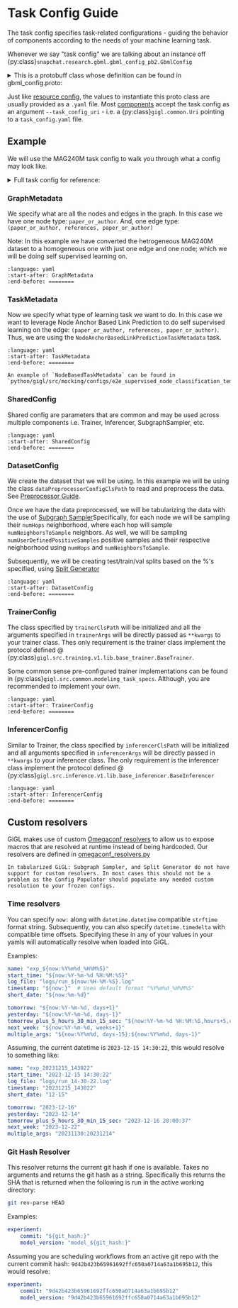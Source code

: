 # Task Config Guide

The task config specifies task-related configurations - guiding the behavior of components according to the needs of
your machine learning task.

Whenever we say "task config" we are talking about an instance off
{py:class}`snapchat.research.gbml.gbml_config_pb2.GbmlConfig`

<details>
<summary><bold>This is a protobuff class whose definition can be found in gbml_config.proto:</bold></summary>

```{literalinclude} ../../../proto/snapchat/research/gbml/gbml_config.proto
:language: proto
```

</details>

Just like [resource config](./resource_config_guide.md), the values to instantiate this proto class are usually provided
as a `.yaml` file. Most [components](../overview/architecture.md#components) accept the task config as an argument
`--task_config_uri` - i.e. a {py:class}`gigl.common.Uri` pointing to a `task_config.yaml` file.

## Example

We will use the MAG240M task config to walk you through what a config may look like.

<details>
<summary><bold>Full task config for reference:</bold></summary>

```{literalinclude} ../../../examples/MAG240M/task_config.yaml
:language: yaml
```

</details>

### GraphMetadata

We specify what are all the nodes and edges in the graph. In this case we have one node type: `paper_or_author`. And,
one edge type: `(paper_or_author, references, paper_or_author)`

Note: In this example we have converted the hetrogeneous MAG240M dataset to a homogeneous one with just one edge and one
node; which we will be doing self supervised learning on.

```{literalinclude} ../../../examples/MAG240M/task_config.yaml
:language: yaml
:start-after: GraphMetadata
:end-before: ========
```

### TaskMetadata

Now we specify what type of learning task we want to do. In this case we want to leverage Node Anchor Based Link
Prediction to do self supervised learning on the edge: `(paper_or_author, references, paper_or_author)`. Thus, we are
using the `NodeAnchorBasedLinkPredictionTaskMetadata` task.

```{literalinclude} ../../../examples/MAG240M/task_config.yaml
:language: yaml
:start-after: TaskMetadata
:end-before: ========
```

```{note}
An example of `NodeBasedTaskMetadata` can be found in `python/gigl/src/mocking/configs/e2e_supervised_node_classification_template_gbml_config.yaml`
```

### SharedConfig

Shared config are parameters that are common and may be used across multiple components i.e. Trainer, Inferencer,
SubgraphSampler, etc.

```{literalinclude} ../../../examples/MAG240M/task_config.yaml
:language: yaml
:start-after: SharedConfig
:end-before: ========
```

### DatasetConfig

We create the dataset that we will be using. In this example we will be using the class `dataPreprocessorConfigClsPath`
to read and preprocess the data. See [Preprocessor Guide](../overview/components/data_preprocessor.md).

Once we have the data preprocessed, we will be tabularizing the data with the use of
[Subgraph Sampler](../overview/components/data_preprocessor.md)Specifically, for each node we will be sampling their
`numHops` neighborhood, where each hop will sample `numNeighborsToSample` neighbors. As well, we will be sampling
`numUserDefinedPositiveSamples` positive samples and their respective neighborhood using `numHops` and
`numNeighborsToSample`.

Subsequently, we will be creating test/train/val splits based on the %'s specified, using
[Split Generator](../overview/components/split_generator.md)

```{literalinclude} ../../../examples/MAG240M/task_config.yaml
:language: yaml
:start-after: DatasetConfig
:end-before: ========
```

### TrainerConfig

The class specified by `trainerClsPath` will be initialized and all the arguments specified in `trainerArgs` will be
directly passed as `**kwargs` to your trainer class. Thes only requirement is the trainer class implement the protocol
defined @ {py:class}`gigl.src.training.v1.lib.base_trainer.BaseTrainer`.

Some common sense pre-configured trainer implementations can be found in
{py:class}`gigl.src.common.modeling_task_specs`. Although, you are recommended to implement your own.

```{literalinclude} ../../../examples/MAG240M/task_config.yaml
:language: yaml
:start-after: TrainerConfig
:end-before: ========
```

### InferencerConfig

Similar to Trainer, the class specified by `inferencerClsPath` will be initialized and all arguments specified in
`inferencerArgs` will be directly passed in `**kwargs` to your inferencer class. The only requirement is the inferencer
class implement the protocol defined @ {py:class}`gigl.src.inference.v1.lib.base_inferencer.BaseInferencer`

```{literalinclude} ../../../examples/MAG240M/task_config.yaml
:language: yaml
:start-after: InferencerConfig
:end-before: ========
```

## Custom resolvers

GiGL makes use of custom [Omegaconf resolvers](https://omegaconf.readthedocs.io/en/latest/custom_resolvers.html) to
allow us to expose macros that are resolved at runtime instead of being hardcoded. Our resolvers are defined in
[omegaconf_resolvers.py](python/gigl/common/omegaconf_resolvers.py)

```{note}
In tabularized GiGL: Subgraph Sampler, and Split Generator do not have support for custom resolvers. In most cases this should not be a problem as the Config Populator should populate any needed custom resolution to your frozen configs.
```

### Time resolvers

You can specify `now:` along with `datetime.datetime` compatible `strftime` format string. Subsequently, you can also
specify `datetime.timedelta` with compatible time offsets. Specifying these in any of your values in your yamls will
automatically resolve when loaded into GiGL.

Examples:

```yaml
name: "exp_${now:%Y%m%d_%H%M%S}"
start_time: "${now:%Y-%m-%d %H:%M:%S}"
log_file: "logs/run_${now:%H-%M-%S}.log"
timestamp: "${now:}"  # Uses default format "%Y%m%d_%H%M%S"
short_date: "${now:%m-%d}"

tomorrow: "${now:%Y-%m-%d, days+1}"
yesterday: "${now:%Y-%m-%d, days-1}"
tomorrow_plus_5_hours_30_min_15_sec: "${now:%Y-%m-%d %H:%M:%S,hours+5,days+1,minutes+30,seconds+15}"
next_week: "${now:%Y-%m-%d, weeks+1}"
multiple_args: "${now:%Y%m%d, days-15}:${now:%Y%m%d, days-1}"
```

Assuming, the current datetime is `2023-12-15 14:30:22`, this would resolve to something like:

```yaml
name: "exp_20231215_143022"
start_time: "2023-12-15 14:30:22"
log_file: "logs/run_14-30-22.log"
timestamp: "20231215_143022"
short_date: "12-15"

tomorrow: "2023-12-16"
yesterday: "2023-12-14"
tomorrow_plus_5_hours_30_min_15_sec: "2023-12-16 20:00:37"
next_week: "2023-12-22"
multiple_args: "20231130:20231214"
```

### Git Hash Resolver

This resolver returns the current git hash if one is available. Takes no arguments and returns the git hash as a string.
Specifically this returns the SHA that is returned when the following is run in the active working directory:

```bash
git rev-parse HEAD
```

Examples:

```yaml
experiment:
    commit: "${git_hash:}"
    model_version: "model_${git_hash:}"
```

Assuming you are scheduling workflows from an active git repo with the current commit hash:
`9d42b423b65961692ffc650a0714a63a1b695b12`, this would resolve:

```yaml
experiment:
    commit: "9d42b423b65961692ffc650a0714a63a1b695b12"
    model_version: "9d42b423b65961692ffc650a0714a63a1b695b12"
```
